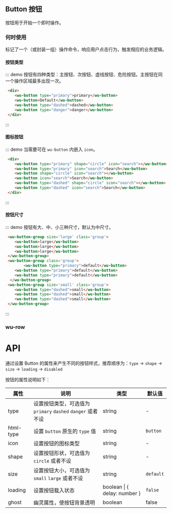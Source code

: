 ## Button 按钮

按钮用于开始一个即时操作。

### 何时使用

标记了一个（或封装一组）操作命令，响应用户点击行为，触发相应的业务逻辑。

#### 按钮类型

::: demo 按钮有四种类型：主按钮、次按钮、虚线按钮、危险按钮。主按钮在同一个操作区域最多出现一次。

```html
 <div>
	<wu-button type="primary">primary</wu-button>
	<wu-button>Default</wu-button>
	<wu-button type="dashed">dashed</wu-button>
	<wu-button type="danger">danger</wu-button>
 </div>
```
:::

#### 图标按钮

::: demo 当需要可在 `wu-button` 内嵌入 `icon`。

```html
 <div>
 	<wu-button type="primary" shape="circle" icon="search"></wu-button>
 	<wu-button type="primary" icon="search">Search</wu-button>
 	<wu-button shape="circle" icon="search"></wu-button>
 	<wu-button icon="search">Search</wu-button>
 	<wu-button type="dashed" shape="circle" icon="search"></wu-button>
 	<wu-button type="dashed" icon="search">Search</wu-button>
 </div>
```
:::

#### 按钮尺寸

::: demo 按钮有大、中、小三种尺寸，默认为中尺寸。

```html
 <wu-button-group size='large' class='group'>
 	<wu-button>large</wu-button>
 	<wu-button>large</wu-button>
 	<wu-button>large</wu-button>
 </wu-button-group>
 <wu-button-group class='group'>
 		<wu-button type="primary">default</wu-button>
  	<wu-button type="primary">default</wu-button>
  	<wu-button type="primary">default</wu-button>
  </wu-button-group>
 <wu-button-group size='small' class='group'>
	<wu-button type="dashed">small</wu-button>
 	<wu-button type="dashed">small</wu-button>
 	<wu-button type="dashed">small</wu-button>
 </wu-button-group>
```
:::

<style>
	.group {
		margin-right:20px
	}
  .group .wu-btn {
    margin-right: -5px;
  }
  .group .wu-btn:first-child {
      margin-left: 0;
  }
</style>

### wu-row

# API

通过设置 Button 的属性来产生不同的按钮样式，推荐顺序为：`type` -> `shape` -> `size` -> `loading` -> `disabled`

按钮的属性说明如下：

属性 | 说明 | 类型 | 默认值
-----|-----|-----|------
type | 设置按钮类型，可选值为 `primary` `dashed` `danger` 或者不设 | string | -
html-type | 设置 `button` 原生的 `type` 值 | string | `button`
icon | 设置按钮的图标类型 | string | -
shape | 设置按钮形状，可选值为 `circle` 或者不设 | string | -
size | 设置按钮大小，可选值为 `small` `large` 或者不设 | string | `default`
loading | 设置按钮载入状态 | boolean \| { delay: number } | `false`
ghost | 幽灵属性，使按钮背景透明  | boolean | false
